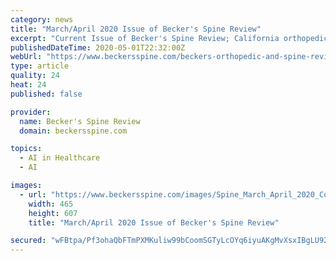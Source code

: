 ```yaml
---
category: news
title: "March/April 2020 Issue of Becker's Spine Review"
excerpt: "Current Issue of Becker's Spine Review; California orthopedic surgeon shot, killed at his practice; CMS removes 6 spinal procedures from inpatient-only list; Dr. Sanjay Gupta: 9 E"
publishedDateTime: 2020-05-01T22:32:00Z
webUrl: "https://www.beckersspine.com/beckers-orthopedic-and-spine-review/item/48978-march-april-2020-issue-of-becker-s-spine-review"
type: article
quality: 24
heat: 24
published: false

provider:
  name: Becker's Spine Review
  domain: beckersspine.com

topics:
  - AI in Healthcare
  - AI

images:
  - url: "https://www.beckersspine.com/images/Spine_March_April_2020_Cover.png"
    width: 465
    height: 607
    title: "March/April 2020 Issue of Becker's Spine Review"

secured: "wFBtpa/Pf3ohaQbFTmPXMKuliw99bCoomSGTyLcOYq6iyuAKgMvXsxIBgLU92cqrD63mEncqpvc2/kPI/FQH3eHJwthD/T4Yf1L+fLqxgswHgd+CMxnVOMLvjEIGZ2Zra9cjjFzUA4zsqsgyTCnOOliu84235X9LC3pivB0lzNUl+0tK4pjcNYPdrxfew8PJKh9jJYqJWRxZd1gAJb2DuM8VCqR7EvplTwEB5jSffjSKUAbm29HA0rUy3lL0AdCgL2fh0hM8Hqob94YyYs0hTtH2hD/WmIuZMCPckreEvyedSKn64K7cRj3D4A2CsWSZ;JI+px+uazWO/RGBrqJg3GA=="
---
```


